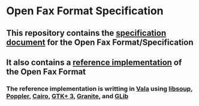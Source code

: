 # Open Fax Format Specification
## This repository contains the [specification document](./Specification/Open%20Fax%20Specification.md) for the Open Fax Format/Specification
## It also contains a [reference implementation](./Implementation/README.md) of the Open Fax Format
### The reference implementation is writting in [Vala](https://wiki.gnome.org/Projects/Vala) using [libsoup](https://libsoup.org/), [Poppler](https://poppler.freedesktop.org/), [Cairo](https://www.cairographics.org/), [GTK+ 3](https://www.gtk.org/), [Granite](https://github.com/elementary/granite), and [GLib](https://wiki.gnome.org/Projects/GLib)
